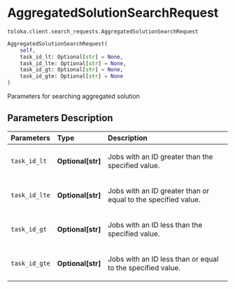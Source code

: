 # AggregatedSolutionSearchRequest
`toloka.client.search_requests.AggregatedSolutionSearchRequest`

```python
AggregatedSolutionSearchRequest(
    self,
    task_id_lt: Optional[str] = None,
    task_id_lte: Optional[str] = None,
    task_id_gt: Optional[str] = None,
    task_id_gte: Optional[str] = None
)
```

Parameters for searching aggregated solution

## Parameters Description

| Parameters | Type | Description |
| :----------| :----| :-----------|
`task_id_lt`|**Optional\[str\]**|<p>Jobs with an ID greater than the specified value.</p>
`task_id_lte`|**Optional\[str\]**|<p>Jobs with an ID greater than or equal to the specified value.</p>
`task_id_gt`|**Optional\[str\]**|<p>Jobs with an ID less than the specified value.</p>
`task_id_gte`|**Optional\[str\]**|<p>Jobs with an ID less than or equal to the specified value.</p>

